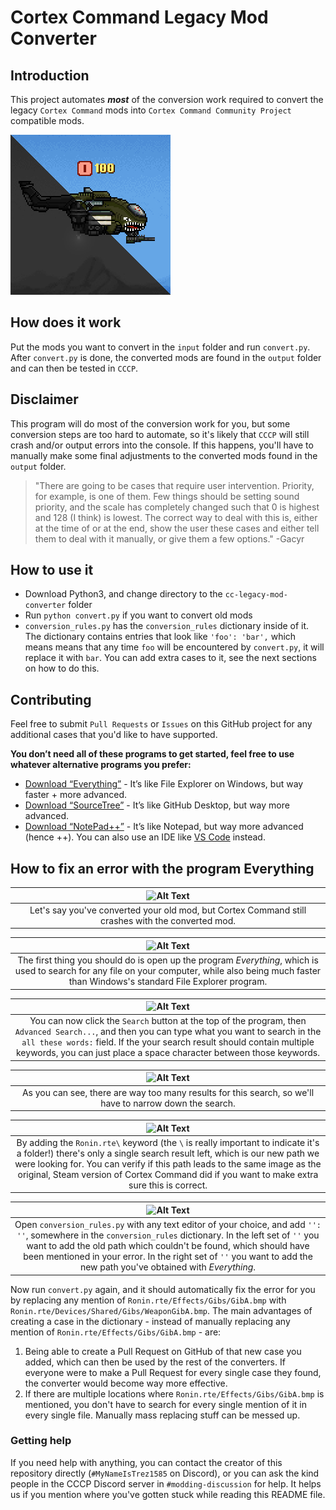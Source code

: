 # Cortex Command Legacy Mod Converter

## Introduction
This project automates ***most*** of the conversion work required to convert the legacy `Cortex Command` mods into `Cortex Command Community Project` compatible mods.

![project-icon](cclmc-icon.png)

## How does it work
Put the mods you want to convert in the `input` folder and run `convert.py`. After `convert.py` is done, the converted mods are found in the `output` folder and can then be tested in `CCCP`.

## Disclaimer
This program will do most of the conversion work for you, but some conversion steps are too hard to automate, so it's likely that `CCCP` will still crash and/or output errors into the console. If this happens, you'll have to manually make some final adjustments to the converted mods found in the `output` folder.

> "There are going to be cases that require user intervention. Priority, for example, is one of them. Few things should be setting sound priority, and the scale has completely changed such that 0 is highest and 128 (I think) is lowest. The correct way to deal with this is, either at the time of or at the end, show the user these cases and either tell them to deal with it manually, or give them a few options." -Gacyr

## How to use it
* Download Python3, and change directory to the `cc-legacy-mod-converter` folder
* Run `python convert.py` if you want to convert old mods
* `conversion_rules.py` has the `conversion_rules` dictionary inside of it. The dictionary contains entries that look like `'foo': 'bar',` which means means that any time `foo` will be encountered by `convert.py`, it will replace it with `bar`. You can add extra cases to it, see the next sections on how to do this.

## Contributing
Feel free to submit `Pull Requests` or `Issues` on this GitHub project for any additional cases that you'd like to have supported.

**You don’t need all of these programs to get started, feel free to use whatever alternative programs you prefer:**
* [Download “Everything”](https://voidtools.com/) - It’s like File Explorer on Windows, but way faster + more advanced.
* [Download “SourceTree”](https://www.sourcetreeapp.com/) - It’s like GitHub Desktop, but way more advanced.
* [Download “NotePad++”](https://notepad-plus-plus.org/downloads/) - It’s like Notepad, but way more advanced (hence ++). You can also use an IDE like [VS Code](https://code.visualstudio.com/) instead.

## How to fix an error with the program Everything

| ![Alt Text](https://i.imgur.com/WXZ09s2.png) |
| :---: |
| Let's say you've converted your old mod, but Cortex Command still crashes with the converted mod. |

| ![Alt Text](https://i.imgur.com/vliMjVg.png) |
| :---: |
| The first thing you should do is open up the program *Everything*, which is used to search for any file on your computer, while also being much faster than Windows's standard File Explorer program. |

| ![Alt Text](https://i.imgur.com/bLXi1qv.png) |
| :---: |
| You can now click the `Search` button at the top of the program, then `Advanced Search...`, and then you can type what you want to search in the `all these words:` field. If the your search result should contain multiple keywords, you can just place a space character between those keywords. |

| ![Alt Text](https://i.imgur.com/spZ8Wp8.png) |
| :---: |
| As you can see, there are way too many results for this search, so we'll have to narrow down the search. |

| ![Alt Text](https://i.imgur.com/mjQTNKS.png) |
| :---: |
| By adding the `Ronin.rte\` keyword (the `\` is really important to indicate it's a folder!) there's only a single search result left, which is our new path we were looking for. You can verify if this path leads to the same image as the original, Steam version of Cortex Command did if you want to make extra sure this is correct. |

| ![Alt Text](https://i.imgur.com/dpuTSvO.png) |
| :---: |
| Open `conversion_rules.py` with any text editor of your choice, and add `'': ''`, somewhere in the `conversion_rules` dictionary. In the left set of `''` you want to add the old path which couldn't be found, which should have been mentioned in your error. In the right set of `''` you want to add the new path you've obtained with *Everything*. |

Now run `convert.py` again, and it should automatically fix the error for you by replacing any mention of `Ronin.rte/Effects/Gibs/GibA.bmp` with `Ronin.rte/Devices/Shared/Gibs/WeaponGibA.bmp`. The main advantages of creating a case in the dictionary - instead of manually replacing any mention of `Ronin.rte/Effects/Gibs/GibA.bmp` - are:
1. Being able to create a Pull Request on GitHub of that new case you added, which can then be used by the rest of the converters. If everyone were to make a Pull Request for every single case they found, the converter would become way more effective.
2. If there are multiple locations where `Ronin.rte/Effects/Gibs/GibA.bmp` is mentioned, you don't have to search for every single mention of it in every single file. Manually mass replacing stuff can be messed up.

### Getting help
If you need help with anything, you can contact the creator of this repository directly (`#MyNameIsTrez1585` on Discord), or you can ask the kind people in the CCCP Discord server in `#modding-discussion` for help. It helps us if you mention where you've gotten stuck while reading this README file.